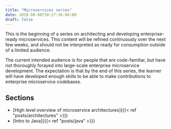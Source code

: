 ```yaml
---
title: "Microservices series"
date: 2020-08-06T10:27:36-04:00
draft: false
---
```


This is the beginning of a series on architecting and developing enterprise-ready microservices. This content will be refined continuously over the next few weeks, and should not be interpreted as ready for consumption outside of a limited audience.

The current intended audience is for people that are code-familiar, but have not thoroughly forayed into large-scale enterprise microservice development. The expectation is that by the end of this series, the learner will have developed enough skills to be able to make contributions to enterprise microservice codebases.

## Sections
- [High level overview of microservice architectures]({{< ref "posts/architectures" >}})
- [Intro to Java]({{< ref "posts/java" >}})


